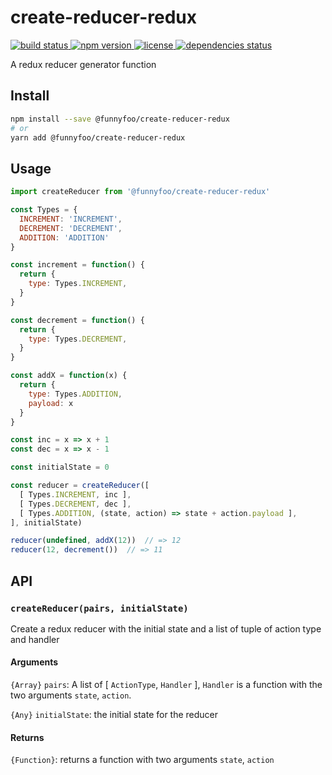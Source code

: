 # create-reducer-redux

<p>
  <a href="https://circleci.com/gh/FunnyFoo/create-reducer-redux">
    <img src="https://img.shields.io/circleci/project/github/FunnyFoo/create-reducer-redux.svg?style=flat-square" alt="build status" />
  </a>
  <a href="https://www.npmjs.com/package/@funnyfoo/create-reducer-redux">
    <img src="https://img.shields.io/npm/v/@funnyfoo/create-reducer-redux.svg?style=flat-square" alt="npm version" />
  </a>
  <a href="https://github.com/FunnyFoo/create-reducer-redux/blob/master/LICENSE">
    <img src="https://img.shields.io/npm/l/@funnyfoo/create-reducer-redux.svg?style=flat-square" alt="license" />
  </a>
  <a href="https://david-dm.org/funnyfoo/create-reducer-redux">
    <img src="https://david-dm.org/funnyfoo/create-reducer-redux.svg?style=flat-square" alt="dependencies status" />
  </a>
</p>

A redux reducer generator function

## Install
```bash
npm install --save @funnyfoo/create-reducer-redux
# or
yarn add @funnyfoo/create-reducer-redux
```

## Usage
```js
import createReducer from '@funnyfoo/create-reducer-redux'

const Types = {
  INCREMENT: 'INCREMENT',
  DECREMENT: 'DECREMENT',
  ADDITION: 'ADDITION'
}

const increment = function() {
  return {
    type: Types.INCREMENT,
  }
}

const decrement = function() {
  return {
    type: Types.DECREMENT,
  }
}

const addX = function(x) {
  return {
    type: Types.ADDITION,
    payload: x
  }
}

const inc = x => x + 1
const dec = x => x - 1

const initialState = 0

const reducer = createReducer([
  [ Types.INCREMENT, inc ],
  [ Types.DECREMENT, dec ],
  [ Types.ADDITION, (state, action) => state + action.payload ],
], initialState)

reducer(undefined, addX(12))  // => 12
reducer(12, decrement())  // => 11

```

## API

### `createReducer(pairs, initialState)`
Create a redux reducer with the initial state and a list of tuple of action type and handler

#### Arguments
`{Array}` `pairs`: A list of [ `ActionType`, `Handler` ], `Handler` is a function with the two arguments `state`, `action`.

`{Any}` `initialState`: the initial state for the reducer

#### Returns
`{Function}`: returns a function with two arguments `state`, `action`
